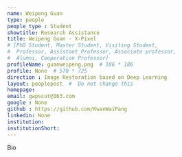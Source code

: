 ```yaml
---
name: Weipeng Guan
type: people
people_type : Student
showtitle: Research Assistance
title: Weipeng Guan - X-Pixel
# [PhD Student, Master Student, Visiting Student,
#  Professor, Assistant Professor, Associate professor,
#  Alumni, Cooperation Professor]
profileName: guanweipeng.png  # 186 * 186
profile: None  # 570 * 725
direction : Image Restoration based on Deep Learning
layout: peoplepost  #  Do not change this
homepage: 
email: gwpscut@163.com
google : None
github : https://github.com/KwanWaiPang
linkedin: None
institution: 
institutionShort: 
---
```


Bio

